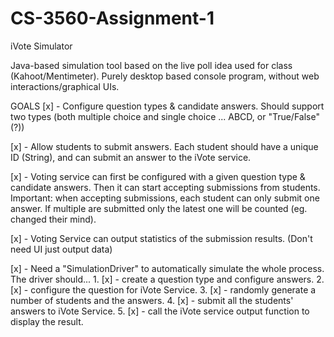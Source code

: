 # CS-3560-Assignment-1
iVote Simulator


 Java-based simulation tool based on the live poll idea used for class (Kahoot/Mentimeter).
 Purely desktop based console program, without web interactions/graphical UIs. 
 
 GOALS
 [x] - Configure question types & candidate answers. Should support two types (both multiple choice and single choice ... ABCD, or "True/False"(?))
 
 [x] - Allow students to submit answers. Each student should have a unique ID (String), and can submit an answer to the iVote service.
 
 [x] - Voting service can first be configured with a given question type & candidate answers. Then it can start accepting submissions from students.
 			Important: when accepting submissions, each student can only submit one answer. If multiple are submitted only the latest one will be counted (eg. changed their mind).
 
 [x] - Voting Service can output statistics of the submission results. (Don't need UI just output data)
 
 [x] - Need a "SimulationDriver" to automatically simulate the whole process. The driver should...
 			1. [x] - create a question type and configure answers.
 			2. [x] - configure the question for iVote Service.
 			3. [x] - randomly generate a number of students and the answers.
 			4. [x] - submit all the students' answers to iVote Service.
 			5. [x] - call the iVote service output function to display the result.

